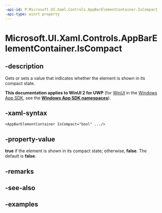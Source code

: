 ```yaml
---
-api-id: P:Microsoft.UI.Xaml.Controls.AppBarElementContainer.IsCompact
-api-type: winrt property
---
```


<!-- Property syntax.
public bool IsCompact { get;  set; }
-->

# Microsoft.UI.Xaml.Controls.AppBarElementContainer.IsCompact

## -description

Gets or sets a value that indicates whether the element is shown in its compact state.

**This documentation applies to WinUI 2 for UWP** (for [WinUI](/windows/apps/winui/winui3/) in the [Windows App SDK](/windows/apps/windows-app-sdk/), see the **[Windows App SDK namespaces](/windows/windows-app-sdk/api/winrt/)**).

## -xaml-syntax

```xaml
<AppBarElementContainer IsCompact="bool" .../>
```

## -property-value

**true** if the element is shown in its compact state; otherwise, **false**. The default is **false**.

## -remarks

## -see-also

## -examples

